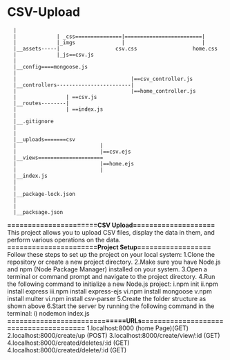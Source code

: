 # CSV-Upload
      |            
      |             | _css===============|=========================|
      |             |_imgs               |                         |
      |__assets-----|                  csv.css                  home.css
      |             |_js==csv.js
      |
      |__config====mongoose.js
      |                                     
      |                                     |==csv_controller.js
      |__controllers------------------------|
      |                                     |==home_controller.js
      |                | ==csv.js                      
      |__routes--------|
      |                | ==index.js
      |  
      |__.gitignore
      |
      |
      |__uploads=======csv
      |                           |
      |                           |==csv.ejs
      |__views=====================
      |                           |==home.ejs
      |                           |
      |__index.js
      |
      |
      |__package-lock.json
      |
      |
      |__packsage.json
**======================CSV Upload====================**
This project allows you to upload CSV files, display the data in them, and perform various operations on the data.
**======================Project Setup==================**
Follow these steps to set up the project on your local system:
1.Clone the repository or create a new project directory.
2.Make sure you have Node.js and npm (Node Package Manager) installed on your system.
3.Open a terminal or command prompt and navigate to the project directory.
4.Run the following command to initialize a new Node.js project:
      i.npm init
     ii.npm install express
    iii.npm install express-ejs
     vi.npm install mongoose
      v.npm install multer
      vi.npm install csv-parser
5.Create the folder structure as shown above
6.Start the server by running the following command in the terminal:
 i) nodemon index.js
**=============================URLs=======================================**
            1.localhost:8000  (home Page)(GET)
            2.localhost:8000/create/up (POST)
            3.localhost:8000/create/view/:id (GET)
            4.localhost:8000/created/deletes/:id (GET)
            4.localhost:8000/created/delete/:id (GET)

